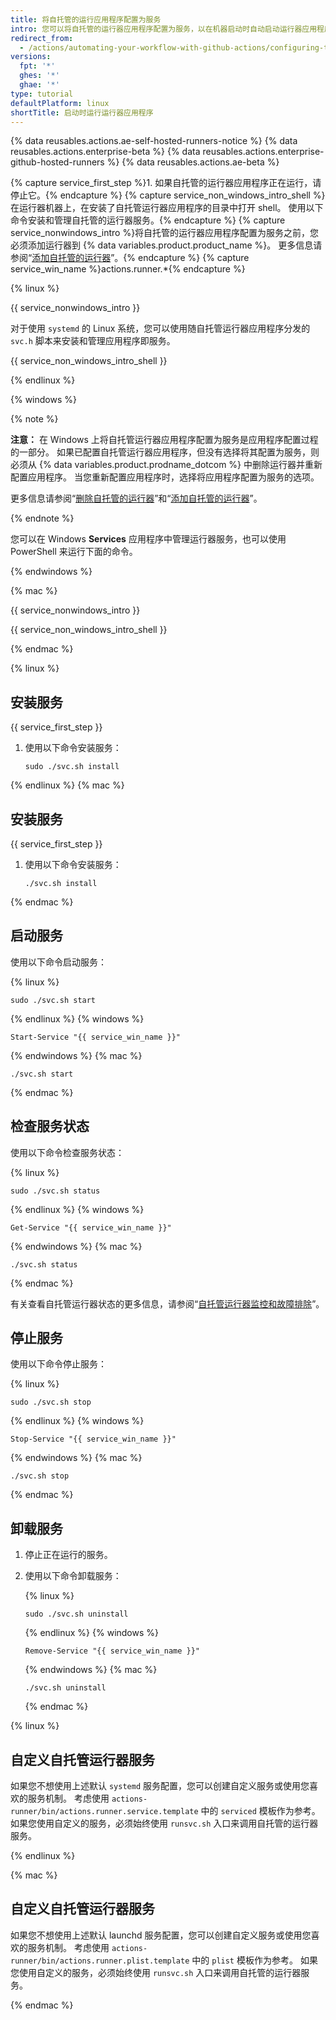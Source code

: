 ```yaml
---
title: 将自托管的运行应用程序配置为服务
intro: 您可以将自托管的运行器应用程序配置为服务，以在机器启动时自动启动运行器应用程序。
redirect_from:
  - /actions/automating-your-workflow-with-github-actions/configuring-the-self-hosted-runner-application-as-a-service
versions:
  fpt: '*'
  ghes: '*'
  ghae: '*'
type: tutorial
defaultPlatform: linux
shortTitle: 启动时运行运行器应用程序
---
```


{% data reusables.actions.ae-self-hosted-runners-notice %}
{% data reusables.actions.enterprise-beta %}
{% data reusables.actions.enterprise-github-hosted-runners %}
{% data reusables.actions.ae-beta %}

{% capture service_first_step %}1. 如果自托管的运行器应用程序正在运行，请停止它。{% endcapture %}
{% capture service_non_windows_intro_shell %}在运行器机器上，在安装了自托管运行器应用程序的目录中打开 shell。 使用以下命令安装和管理自托管的运行器服务。{% endcapture %}
{% capture service_nonwindows_intro %}将自托管的运行器应用程序配置为服务之前，您必须添加运行器到 {% data variables.product.product_name %}。 更多信息请参阅“[添加自托管的运行器](/github/automating-your-workflow-with-github-actions/adding-self-hosted-runners)”。{% endcapture %}
{% capture service_win_name %}actions.runner.*{% endcapture %}


{% linux %}

{{ service_nonwindows_intro }}

对于使用 `systemd` 的 Linux 系统，您可以使用随自托管运行器应用程序分发的 `svc.h` 脚本来安装和管理应用程序即服务。

{{ service_non_windows_intro_shell }}

{% endlinux %}

{% windows %}

{% note %}

**注意：** 在 Windows 上将自托管运行器应用程序配置为服务是应用程序配置过程的一部分。 如果已配置自托管运行器应用程序，但没有选择将其配置为服务，则必须从 {% data variables.product.prodname_dotcom %} 中删除运行器并重新配置应用程序。 当您重新配置应用程序时，选择将应用程序配置为服务的选项。

更多信息请参阅“[删除自托管的运行器](/actions/automating-your-workflow-with-github-actions/removing-self-hosted-runners)”和“[添加自托管的运行器](/actions/automating-your-workflow-with-github-actions/adding-self-hosted-runners)”。

{% endnote %}

您可以在 Windows **Services** 应用程序中管理运行器服务，也可以使用 PowerShell 来运行下面的命令。

{% endwindows %}

{% mac %}

{{ service_nonwindows_intro }}

{{ service_non_windows_intro_shell }}

{% endmac %}

{% linux %}

## 安装服务

{{ service_first_step }}
1. 使用以下命令安装服务：

   ```shell
   sudo ./svc.sh install
   ```

{% endlinux %}
{% mac %}

## 安装服务

{{ service_first_step }}
1. 使用以下命令安装服务：

   ```shell
   ./svc.sh install
   ```
{% endmac %}

## 启动服务

使用以下命令启动服务：

{% linux %}
```shell
sudo ./svc.sh start
```
{% endlinux %}
{% windows %}
```shell
Start-Service "{{ service_win_name }}"
```
{% endwindows %}
{% mac %}
```shell
./svc.sh start
```
{% endmac %}

## 检查服务状态

使用以下命令检查服务状态：

{% linux %}
```shell
sudo ./svc.sh status
```
{% endlinux %}
{% windows %}
```shell
Get-Service "{{ service_win_name }}"
```
{% endwindows %}
{% mac %}
```shell
./svc.sh status
```
{% endmac %}

 有关查看自托管运行器状态的更多信息，请参阅“[自托管运行器监控和故障排除](/actions/hosting-your-own-runners/monitoring-and-troubleshooting-self-hosted-runners)”。

## 停止服务

使用以下命令停止服务：

{% linux %}
```shell
sudo ./svc.sh stop
```
{% endlinux %}
{% windows %}
```shell
Stop-Service "{{ service_win_name }}"
```
{% endwindows %}
{% mac %}
```shell
./svc.sh stop
```
{% endmac %}

## 卸载服务

1. 停止正在运行的服务。
1. 使用以下命令卸载服务：

    {% linux %}
    ```shell
    sudo ./svc.sh uninstall
    ```
    {% endlinux %}
    {% windows %}
    ```shell
    Remove-Service "{{ service_win_name }}"
    ```
    {% endwindows %}
    {% mac %}
    ```shell
    ./svc.sh uninstall
    ```
    {% endmac %}


{% linux %}

## 自定义自托管运行器服务

如果您不想使用上述默认 `systemd` 服务配置，您可以创建自定义服务或使用您喜欢的服务机制。 考虑使用 `actions-runner/bin/actions.runner.service.template` 中的 `serviced` 模板作为参考。 如果您使用自定义的服务，必须始终使用 `runsvc.sh` 入口来调用自托管的运行器服务。

{% endlinux %}

{% mac %}

## 自定义自托管运行器服务

如果您不想使用上述默认 launchd 服务配置，您可以创建自定义服务或使用您喜欢的服务机制。 考虑使用 `actions-runner/bin/actions.runner.plist.template` 中的 `plist` 模板作为参考。 如果您使用自定义的服务，必须始终使用 `runsvc.sh` 入口来调用自托管的运行器服务。

{% endmac %}
